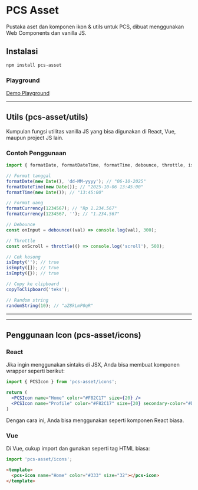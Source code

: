 
# PCS Asset


Pustaka aset dan komponen ikon & utils untuk PCS, dibuat menggunakan Web Components dan vanilla JS.

## Instalasi


```bash
npm install pcs-asset
```

### Playground


[Demo Playground](https://stellar.pcsindonesia.com/playground)

---


## Utils (pcs-asset/utils)

Kumpulan fungsi utilitas vanilla JS yang bisa digunakan di React, Vue, maupun project JS lain.

### Contoh Penggunaan

```js
import { formatDate, formatDateTime, formatTime, debounce, throttle, isEmpty, copyToClipboard, randomString, formatCurrency } from 'pcs-asset/utils';

// Format tanggal
formatDate(new Date(), 'dd-MM-yyyy'); // "06-10-2025"
formatDateTime(new Date()); // "2025-10-06 13:45:00"
formatTime(new Date()); // "13:45:00"

// Format uang
formatCurrency(1234567); // "Rp 1.234.567"
formatCurrency(1234567, ''); // "1.234.567"

// Debounce
const onInput = debounce((val) => console.log(val), 300);

// Throttle
const onScroll = throttle(() => console.log('scroll'), 500);

// Cek kosong
isEmpty(''); // true
isEmpty([]); // true
isEmpty({}); // true

// Copy ke clipboard
copyToClipboard('teks');

// Random string
randomString(10); // "aZ8kLmP0qR"
```

---

---



## Penggunaan Icon (pcs-asset/icons)

### React

Jika ingin menggunakan sintaks <PCSIcon /> di JSX, Anda bisa membuat komponen wrapper seperti berikut:

```jsx
import { PCSIcon } from 'pcs-asset/icons';

return (
  <PCSIcon name="Home" color="#F82C17" size={20} />
  <PCSIcon name="Profile" color="#F82C17" size={20} secondary-color="#b007c2ff"  />
)
```

Dengan cara ini, Anda bisa menggunakan <PCSIcon /> seperti komponen React biasa.

### Vue

Di Vue, cukup import dan gunakan seperti tag HTML biasa:

```js
import 'pcs-asset/icons';
```

```html
<template>
  <pcs-icon name="Home" color="#333" size="32"></pcs-icon>
</template>
```